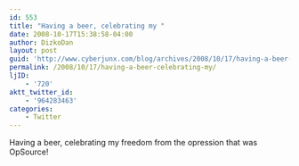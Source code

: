 ```yaml
---
id: 553
title: "Having a beer, celebrating my "
date: 2008-10-17T15:38:58-04:00
author: DizkoDan
layout: post
guid: 'http://www.cyberjunx.com/blog/archives/2008/10/17/having-a-beer-celebrating-my/'
permalink: /2008/10/17/having-a-beer-celebrating-my/
ljID:
    - '720'
aktt_twitter_id:
    - '964283463'
categories:
    - Twitter
---
```


Having a beer, celebrating my freedom from the opression that was OpSource!